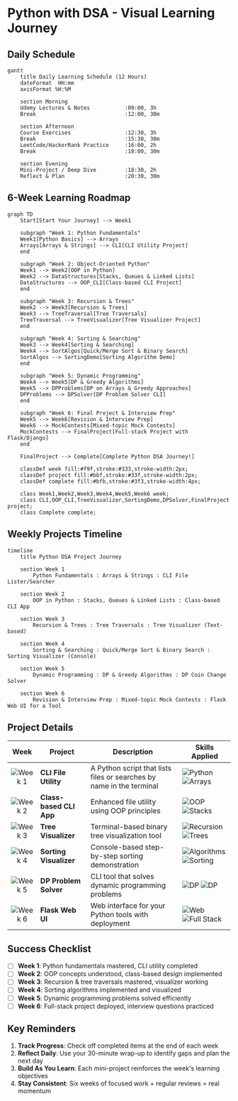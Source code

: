 # Python with DSA - Visual Learning Journey

## Daily Schedule
```mermaid
gantt
    title Daily Learning Schedule (12 Hours)
    dateFormat  HH:mm
    axisFormat %H:%M
    
    section Morning
    Udemy Lectures & Notes           :09:00, 3h
    Break                            :12:00, 30m
    
    section Afternoon
    Course Exercises                 :12:30, 3h
    Break                            :15:30, 30m
    LeetCode/HackerRank Practice     :16:00, 2h
    Break                            :18:00, 30m
    
    section Evening
    Mini-Project / Deep Dive         :18:30, 2h
    Reflect & Plan                   :20:30, 30m
```

## 6-Week Learning Roadmap
```mermaid
graph TD
    Start[Start Your Journey] --> Week1
    
    subgraph "Week 1: Python Fundamentals"
    Week1[Python Basics] --> Arrays
    Arrays[Arrays & Strings] --> CLI[CLI Utility Project]
    end
    
    subgraph "Week 2: Object-Oriented Python"
    Week1 --> Week2[OOP in Python]
    Week2 --> DataStructures[Stacks, Queues & Linked Lists]
    DataStructures --> OOP_CLI[Class-based CLI Project]
    end
    
    subgraph "Week 3: Recursion & Trees"
    Week2 --> Week3[Recursion & Trees]
    Week3 --> TreeTraversal[Tree Traversals]
    TreeTraversal --> TreeVisualizer[Tree Visualizer Project]
    end
    
    subgraph "Week 4: Sorting & Searching"
    Week3 --> Week4[Sorting & Searching]
    Week4 --> SortAlgos[Quick/Merge Sort & Binary Search]
    SortAlgos --> SortingDemo[Sorting Algorithm Demo]
    end
    
    subgraph "Week 5: Dynamic Programming"
    Week4 --> Week5[DP & Greedy Algorithms]
    Week5 --> DPProblems[DP on Arrays & Greedy Approaches]
    DPProblems --> DPSolver[DP Problem Solver CLI]
    end
    
    subgraph "Week 6: Final Project & Interview Prep"
    Week5 --> Week6[Revision & Interview Prep]
    Week6 --> MockContests[Mixed-topic Mock Contests]
    MockContests --> FinalProject[Full-stack Project with Flask/Django]
    end
    
    FinalProject --> Complete[Complete Python DSA Journey!]
    
    classDef week fill:#f9f,stroke:#333,stroke-width:2px;
    classDef project fill:#bbf,stroke:#33f,stroke-width:2px;
    classDef complete fill:#bfb,stroke:#3f3,stroke-width:4px;
    
    class Week1,Week2,Week3,Week4,Week5,Week6 week;
    class CLI,OOP_CLI,TreeVisualizer,SortingDemo,DPSolver,FinalProject project;
    class Complete complete;
```

## Weekly Projects Timeline
```mermaid
timeline
    title Python DSA Project Journey
    
    section Week 1
        Python Fundamentals : Arrays & Strings : CLI File Lister/Searcher
        
    section Week 2
        OOP in Python : Stacks, Queues & Linked Lists : Class-based CLI App
        
    section Week 3
        Recursion & Trees : Tree Traversals : Tree Visualizer (Text-based)
        
    section Week 4
        Sorting & Searching : Quick/Merge Sort & Binary Search : Sorting Visualizer (Console)
        
    section Week 5
        Dynamic Programming : DP & Greedy Algorithms : DP Coin Change Solver
        
    section Week 6
        Revision & Interview Prep : Mixed-topic Mock Contests : Flask Web UI for a Tool
```

## Project Details

| Week | Project | Description | Skills Applied |
|:----:|---------|-------------|----------------|
| ![Week 1](https://img.shields.io/badge/Week-1-purple) | **CLI File Utility** | A Python script that lists files or searches by name in the terminal | ![Python](https://img.shields.io/badge/Python-Basics-blue) ![Arrays](https://img.shields.io/badge/DSA-Arrays-green) |
| ![Week 2](https://img.shields.io/badge/Week-2-purple) | **Class-based CLI App** | Enhanced file utility using OOP principles | ![OOP](https://img.shields.io/badge/Python-OOP-blue) ![Stacks](https://img.shields.io/badge/DSA-Stacks/Queues-green) |
| ![Week 3](https://img.shields.io/badge/Week-3-purple) | **Tree Visualizer** | Terminal-based binary tree visualization tool | ![Recursion](https://img.shields.io/badge/Python-Recursion-blue) ![Trees](https://img.shields.io/badge/DSA-Trees-green) |
| ![Week 4](https://img.shields.io/badge/Week-4-purple) | **Sorting Visualizer** | Console-based step-by-step sorting demonstration | ![Algorithms](https://img.shields.io/badge/Python-Algorithms-blue) ![Sorting](https://img.shields.io/badge/DSA-Sorting-green) |
| ![Week 5](https://img.shields.io/badge/Week-5-purple) | **DP Problem Solver** | CLI tool that solves dynamic programming problems | ![DP](https://img.shields.io/badge/Python-Advanced-blue) ![DP](https://img.shields.io/badge/DSA-Dynamic_Programming-green) |
| ![Week 6](https://img.shields.io/badge/Week-6-purple) | **Flask Web UI** | Web interface for your Python tools with deployment | ![Web](https://img.shields.io/badge/Python-Web_Dev-blue) ![Full Stack](https://img.shields.io/badge/Project-Full_Stack-orange) |

## Success Checklist

- [ ] **Week 1**: Python fundamentals mastered, CLI utility completed
- [ ] **Week 2**: OOP concepts understood, class-based design implemented
- [ ] **Week 3**: Recursion & tree traversals mastered, visualizer working
- [ ] **Week 4**: Sorting algorithms implemented and visualized
- [ ] **Week 5**: Dynamic programming problems solved efficiently
- [ ] **Week 6**: Full-stack project deployed, interview questions practiced

## Key Reminders

1. **Track Progress**: Check off completed items at the end of each week
2. **Reflect Daily**: Use your 30-minute wrap-up to identify gaps and plan the next day
3. **Build As You Learn**: Each mini-project reinforces the week's learning objectives
4. **Stay Consistent**: Six weeks of focused work + regular reviews = real momentum
